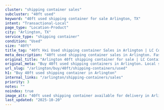 ```yaml
---
cluster: "shipping container sales"
subcluster: "40ft used"
keyword: "40ft used shipping container for sale Arlington, TX"
intent: "Transactional-Local"
page_type: "Location-Product"
city: "Arlington, TX"
service_type: "shipping container"
condition: "Used"
size: "40ft"
title_tag: "40ft Hxi Used shipping container Sales in Arlington | LC Container"
meta_description: "40ft used shipping container sales in Arlington. Fast delivery, competitive pricing. Serving shipping containers area. Quote ID: 9KT. Call (214) 524-4168 for your free quote today."
original_title: "Arlington 40ft shipping container for sale | LC Container"
original_meta: "Buy 40ft used shipping containers in Arlington. Local since 2003. New & used inventory. Fast delivery. Get your free quote — call (214) 524-4168 today."
url_slug: "/arlington/buy/40ft/shipping-containers/used"
h1: "Buy 40ft used shipping container in Arlington"
internal_links: "/arlington/shipping-containers/sales"
priority: 3
notes: ""
noindex: true
image_alt: "40ft used shipping container available for delivery in Arlington"
last_updated: "2025-10-20"
---
```


<!-- TODO: Add unique city/inventory copy, images, and internal links here. -->
